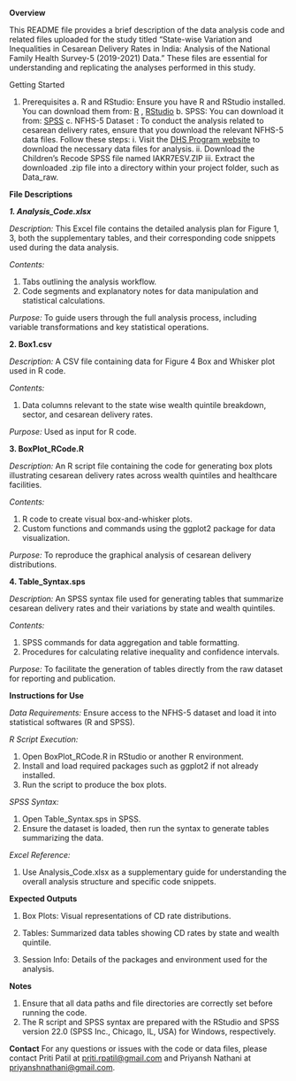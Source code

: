 **Overview**

This README file provides a brief description of the data analysis code and related files uploaded for the study titled “State-wise Variation and Inequalities in Cesarean Delivery Rates in India: Analysis of the National Family Health Survey-5 (2019-2021) Data.” These files are essential for understanding and replicating the analyses performed in this study.

Getting Started

1. Prerequisites
a.  R and RStudio: Ensure you have R and RStudio installed. You can download them from: [R](https://cran.r-project.org/mirrors.html) , [RStudio](https://posit.co/download/rstudio-desktop/)
b. SPSS: You can download it from: [SPSS](https://www.ibm.com/products/spss-statistics)
c. NFHS-5 Dataset : To conduct the analysis related to cesarean delivery rates, ensure that you download the relevant NFHS-5 data files. Follow these steps:
   i. Visit the [DHS Program website](https://dhsprogram.com/data/dataset/India_Standard-DHS_2020.cfm?flag=1) to download the necessary data files for analysis.
   ii. Download the Children’s Recode SPSS file named IAKR7ESV.ZIP
   iii. Extract the downloaded .zip file into a directory within your project folder, such as Data_raw.

**File Descriptions**

**_1. Analysis_Code.xlsx_**

_Description:_ This Excel file contains the detailed analysis plan for Figure 1, 3, both the supplementary tables, and their corresponding code snippets used during the data analysis.

_Contents:_
1. Tabs outlining the analysis workflow.
2. Code segments and explanatory notes for data manipulation and statistical calculations.

_Purpose:_ To guide users through the full analysis process, including variable transformations and key statistical operations.

**2. Box1.csv**

_Description:_ A CSV file containing data for Figure 4 Box and Whisker plot used in R code.

_Contents:_

1. Data columns relevant to the state wise wealth quintile breakdown, sector, and cesarean delivery rates. 

_Purpose:_ Used as input for R code.

**3. BoxPlot_RCode.R**

_Description:_ An R script file containing the code for generating box plots illustrating cesarean delivery rates across wealth quintiles and healthcare facilities.

_Contents:_
1. R code to create visual box-and-whisker plots.
2. Custom functions and commands using the ggplot2 package for data visualization.

_Purpose:_ To reproduce the graphical analysis of cesarean delivery distributions.

**4. Table_Syntax.sps**

_Description:_ An SPSS syntax file used for generating tables that summarize cesarean delivery rates and their variations by state and wealth quintiles.

_Contents:_
1. SPSS commands for data aggregation and table formatting.
2. Procedures for calculating relative inequality and confidence intervals.

_Purpose:_ To facilitate the generation of tables directly from the raw dataset for reporting and publication.

**Instructions for Use**

_Data Requirements:_ Ensure access to the NFHS-5 dataset and load it into statistical softwares (R and SPSS).

_R Script Execution:_
1. Open BoxPlot_RCode.R in RStudio or another R environment.
2. Install and load required packages such as ggplot2 if not already installed.
3. Run the script to produce the box plots.

_SPSS Syntax:_
1. Open Table_Syntax.sps in SPSS.
2. Ensure the dataset is loaded, then run the syntax to generate tables summarizing the data.

_Excel Reference:_
1. Use Analysis_Code.xlsx as a supplementary guide for understanding the overall analysis structure and specific code snippets.

**Expected Outputs**

1. Box Plots: Visual representations of CD rate distributions.

2. Tables: Summarized data tables showing CD rates by state and wealth quintile.

3. Session Info: Details of the packages and environment used for the analysis.

**Notes**

1. Ensure that all data paths and file directories are correctly set before running the code.
2. The R script and SPSS syntax are prepared with the RStudio and SPSS version 22.0 (SPSS Inc., Chicago, IL, USA) for Windows, respectively.

**Contact**
For any questions or issues with the code or data files, please contact Priti Patil at priti.rpatil@gmail.com and Priyansh Nathani at priyanshnathani@gmail.com.
